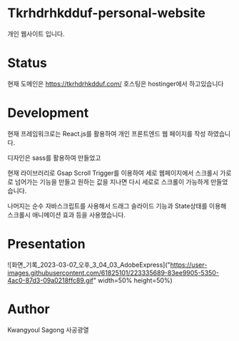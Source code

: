 # Tkrhdrhkdduf-personal-website
개인 웹사이트 입니다.

# Status

현재 도메인은 https://tkrhdrhkdduf.com/ 호스팅은 hostinger에서 하고있습니다

# Development

현재 프레임워크로는 React.js를 활용하여 개인 프론트엔드 웹 페이지를 작성 하였습니다.

디자인은 sass를 활용하여 만들었고 

현재 라이브러리로 Gsap Scroll Trigger를 이용하여 세로 웹페이지에서 스크롤시 가로로 넘어가는 기능을 만들고 
원하는 값을 지나면 다시 세로로 스크롤이 가능하게 만들었습니다.

나머지는 순수 자바스크립트를 사용해서 드래그 슬라이드 기능과 State상태를 이용해 스크롤시 애니메이션 효과 등을 사용했습니다.

# Presentation
![화면_기록_2023-03-07_오후_3_04_03_AdobeExpress]("https://user-images.githubusercontent.com/61825101/223335689-83ee9905-5350-4ac0-87d3-09a0218ffc89.gif" width=50% height=50%)

# Author
Kwangyoul Sagong
사공광열


